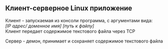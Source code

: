 ## Клиент-серверное Linux приложение
Клиент - запускаемая из консоли программа, с аргументами вида:  
*[IP адрес/ доменное имя] [путь к файлу]*  
Клиент передает содержимое текстового файла через TCP  

Сервер - демон, принимает и сохраняет содержимое текстового файла  

